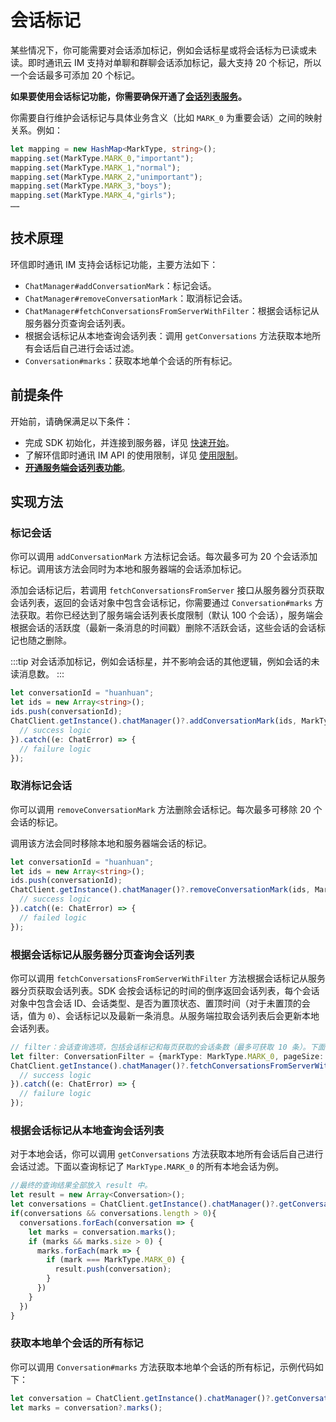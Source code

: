 # 会话标记

<Toc />

某些情况下，你可能需要对会话添加标记，例如会话标星或将会话标为已读或未读。即时通讯云 IM 支持对单聊和群聊会话添加标记，最大支持 20 个标记，所以一个会话最多可添加 20 个标记。

**如果要使用会话标记功能，你需要确保开通了[会话列表服务](conversation_list.html#从服务器分页获取会话列表)。**

你需要自行维护会话标记与具体业务含义（比如 `MARK_0` 为重要会话）之间的映射关系。例如：

```TypeScript
let mapping = new HashMap<MarkType, string>();
mapping.set(MarkType.MARK_0,"important");
mapping.set(MarkType.MARK_1,"normal");
mapping.set(MarkType.MARK_2,"unimportant");
mapping.set(MarkType.MARK_3,"boys");
mapping.set(MarkType.MARK_4,"girls");
……
```

## 技术原理

环信即时通讯 IM 支持会话标记功能，主要方法如下：

- `ChatManager#addConversationMark`：标记会话。
- `ChatManager#removeConversationMark`：取消标记会话。
- `ChatManager#fetchConversationsFromServerWithFilter`：根据会话标记从服务器分页查询会话列表。
- 根据会话标记从本地查询会话列表：调用 `getConversations` 方法获取本地所有会话后自己进行会话过滤。
- `Conversation#marks`：获取本地单个会话的所有标记。

## 前提条件

开始前，请确保满足以下条件：

- 完成 SDK 初始化，并连接到服务器，详见 [快速开始](quickstart.html)。
- 了解环信即时通讯 IM API 的使用限制，详见 [使用限制](/product/limitation.html)。
- **[开通服务端会话列表功能](conversation_list#从服务器分页获取会话列表)**。

## 实现方法

### 标记会话

你可以调用 `addConversationMark` 方法标记会话。每次最多可为 20 个会话添加标记。调用该方法会同时为本地和服务器端的会话添加标记。

添加会话标记后，若调用 `fetchConversationsFromServer` 接口从服务器分页获取会话列表，返回的会话对象中包含会话标记，你需要通过 `Conversation#marks` 方法获取。若你已经达到了服务端会话列表长度限制（默认 100 个会话），服务端会根据会话的活跃度（最新一条消息的时间戳）删除不活跃会话，这些会话的会话标记也随之删除。

:::tip
对会话添加标记，例如会话标星，并不影响会话的其他逻辑，例如会话的未读消息数。
:::

```TypeScript
let conversationId = "huanhuan";
let ids = new Array<string>();
ids.push(conversationId);
ChatClient.getInstance().chatManager()?.addConversationMark(ids, MarkType.MARK_0).then(()=> {
  // success logic
}).catch((e: ChatError) => {
  // failure logic
});
```

### 取消标记会话

你可以调用 `removeConversationMark` 方法删除会话标记。每次最多可移除 20 个会话的标记。

调用该方法会同时移除本地和服务器端会话的标记。

```TypeScript
let conversationId = "huanhuan";
let ids = new Array<string>();
ids.push(conversationId);
ChatClient.getInstance().chatManager()?.removeConversationMark(ids, MarkType.MARK_0).then(()=> {
  // success logic
}).catch((e: ChatError) => {
  // failed logic
});
```

### 根据会话标记从服务器分页查询会话列表

你可以调用 `fetchConversationsFromServerWithFilter` 方法根据会话标记从服务器分页获取会话列表。SDK 会按会话标记的时间的倒序返回会话列表，每个会话对象中包含会话 ID、会话类型、是否为置顶状态、置顶时间（对于未置顶的会话，值为 `0`）、会话标记以及最新一条消息。从服务端拉取会话列表后会更新本地会话列表。

```TypeScript
// filter：会话查询选项，包括会话标记和每页获取的会话条数（最多可获取 10 条）。下面的代码以查询服务端所有标记了 `MarkType.MARK_0` 的会话为例。
let filter: ConversationFilter = {markType: MarkType.MARK_0, pageSize: 10};
ChatClient.getInstance().chatManager()?.fetchConversationsFromServerWithFilter(filter).then(result => {
  // success logic
}).catch((e: ChatError) => {
  // failure logic
});
```

### 根据会话标记从本地查询会话列表

对于本地会话，你可以调用 `getConversations` 方法获取本地所有会话后自己进行会话过滤。下面以查询标记了 `MarkType.MARK_0` 的所有本地会话为例。

```TypeScript
//最终的查询结果全部放入 result 中。
let result = new Array<Conversation>();
let conversations = ChatClient.getInstance().chatManager()?.getConversations();
if(conversations && conversations.length > 0){
  conversations.forEach(conversation => {
    let marks = conversation.marks();
    if (marks && marks.size > 0) {
      marks.forEach(mark => {
        if (mark === MarkType.MARK_0) {
          result.push(conversation);
        }
      })
    }
  })
}
```

### 获取本地单个会话的所有标记

你可以调用 `Conversation#marks` 方法获取本地单个会话的所有标记，示例代码如下：

```TypeScript
let conversation = ChatClient.getInstance().chatManager()?.getConversation("conversationId");
let marks = conversation?.marks();
```








